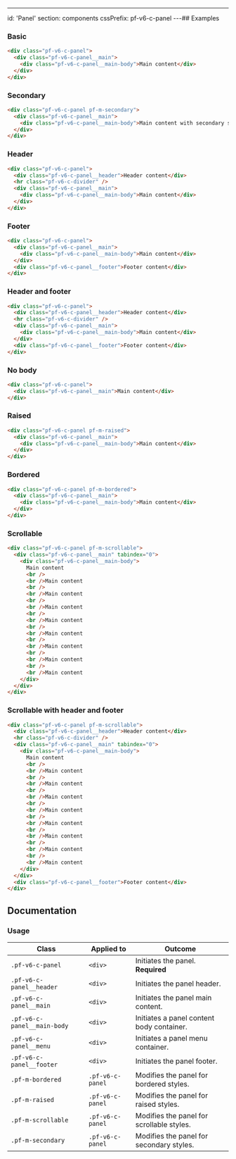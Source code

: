 ---
id: 'Panel'
section: components
cssPrefix: pf-v6-c-panel
---## Examples

### Basic

```html
<div class="pf-v6-c-panel">
  <div class="pf-v6-c-panel__main">
    <div class="pf-v6-c-panel__main-body">Main content</div>
  </div>
</div>

```

### Secondary

```html
<div class="pf-v6-c-panel pf-m-secondary">
  <div class="pf-v6-c-panel__main">
    <div class="pf-v6-c-panel__main-body">Main content with secondary styling</div>
  </div>
</div>

```

### Header

```html
<div class="pf-v6-c-panel">
  <div class="pf-v6-c-panel__header">Header content</div>
  <hr class="pf-v6-c-divider" />
  <div class="pf-v6-c-panel__main">
    <div class="pf-v6-c-panel__main-body">Main content</div>
  </div>
</div>

```

### Footer

```html
<div class="pf-v6-c-panel">
  <div class="pf-v6-c-panel__main">
    <div class="pf-v6-c-panel__main-body">Main content</div>
  </div>
  <div class="pf-v6-c-panel__footer">Footer content</div>
</div>

```

### Header and footer

```html
<div class="pf-v6-c-panel">
  <div class="pf-v6-c-panel__header">Header content</div>
  <hr class="pf-v6-c-divider" />
  <div class="pf-v6-c-panel__main">
    <div class="pf-v6-c-panel__main-body">Main content</div>
  </div>
  <div class="pf-v6-c-panel__footer">Footer content</div>
</div>

```

### No body

```html
<div class="pf-v6-c-panel">
  <div class="pf-v6-c-panel__main">Main content</div>
</div>

```

### Raised

```html
<div class="pf-v6-c-panel pf-m-raised">
  <div class="pf-v6-c-panel__main">
    <div class="pf-v6-c-panel__main-body">Main content</div>
  </div>
</div>

```

### Bordered

```html
<div class="pf-v6-c-panel pf-m-bordered">
  <div class="pf-v6-c-panel__main">
    <div class="pf-v6-c-panel__main-body">Main content</div>
  </div>
</div>

```

### Scrollable

```html
<div class="pf-v6-c-panel pf-m-scrollable">
  <div class="pf-v6-c-panel__main" tabindex="0">
    <div class="pf-v6-c-panel__main-body">
      Main content
      <br />
      <br />Main content
      <br />
      <br />Main content
      <br />
      <br />Main content
      <br />
      <br />Main content
      <br />
      <br />Main content
      <br />
      <br />Main content
      <br />
      <br />Main content
      <br />
      <br />Main content
    </div>
  </div>
</div>

```

### Scrollable with header and footer

```html
<div class="pf-v6-c-panel pf-m-scrollable">
  <div class="pf-v6-c-panel__header">Header content</div>
  <hr class="pf-v6-c-divider" />
  <div class="pf-v6-c-panel__main" tabindex="0">
    <div class="pf-v6-c-panel__main-body">
      Main content
      <br />
      <br />Main content
      <br />
      <br />Main content
      <br />
      <br />Main content
      <br />
      <br />Main content
      <br />
      <br />Main content
      <br />
      <br />Main content
      <br />
      <br />Main content
      <br />
      <br />Main content
    </div>
  </div>
  <div class="pf-v6-c-panel__footer">Footer content</div>
</div>

```

## Documentation

### Usage

| Class | Applied to | Outcome |
| -- | -- | -- |
| `.pf-v6-c-panel` | `<div>` | Initiates the panel. **Required** |
| `.pf-v6-c-panel__header` | `<div>` | Initiates the panel header. |
| `.pf-v6-c-panel__main` | `<div>` | Initiates the panel main content. |
| `.pf-v6-c-panel__main-body` | `<div>` | Initiates a panel content body container. |
| `.pf-v6-c-panel__menu` | `<div>` | Initiates a panel menu container. |
| `.pf-v6-c-panel__footer` | `<div>` | Initiates the panel footer. |
| `.pf-m-bordered` | `.pf-v6-c-panel` | Modifies the panel for bordered styles. |
| `.pf-m-raised` | `.pf-v6-c-panel` | Modifies the panel for raised styles. |
| `.pf-m-scrollable` | `.pf-v6-c-panel` | Modifies the panel for scrollable styles. |
| `.pf-m-secondary` | `.pf-v6-c-panel` | Modifies the panel for secondary styles. |
